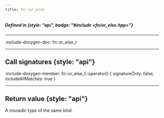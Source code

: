```yaml
---
title: fn::or_else
---
```


##### Defined in {style: "api", badge: "#include <fn/or_else.hpp>"}

---

:include-doxygen-doc: fn::or_else_t

---

## Call signatures {style: "api"}
:include-doxygen-member: fn::or_else_t::operator() { signatureOnly: false, includeAllMatches: true }

---

## Return value {style: "api"}
A monadic type of the same kind.
